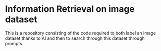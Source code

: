 # Information Retrieval on image dataset

This is a repository consisting of the code required to both label an image dataset thanks to AI and 
then to search through this dataset through prompts.


